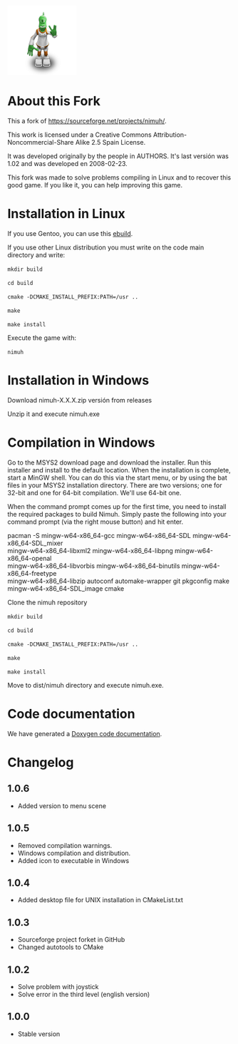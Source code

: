 ![Nimuh](https://github.com/Turulomio/nimuh/blob/master/data/nimuh.png)

About this Fork
===============
This a fork of  https://sourceforge.net/projects/nimuh/.

This work is licensed under a Creative Commons Attribution-Noncommercial-Share Alike 2.5 Spain License. 

It was developed originally by the people in AUTHORS. It's last versión was 1.02 and was developed en 2008-02-23.

This fork was made to solve problems compiling in Linux and to recover this good game. If you like it, you can help improving this game.

Installation in Linux
=====================
If you use Gentoo, you can use this [ebuild](https://github.com/Turulomio/myportage/blob/master/games-puzzle/nimuh).

If you use other Linux distribution you must write on the code main directory and write:

`mkdir build`

`cd build`

`cmake -DCMAKE_INSTALL_PREFIX:PATH=/usr ..`

`make`

`make install`

Execute the game with:
 
`nimuh`

Installation in Windows
=======================

Download nimuh-X.X.X.zip versión from releases

Unzip it and execute nimuh.exe

Compilation in Windows
======================

Go to the MSYS2 download page and download the installer. Run this installer and install to the default location. 
When the installation is complete, start a MinGW shell. You can do this via the start menu, or by using the bat files in your MSYS2 installation directory. There 
are two versions; one for 32-bit and one for 64-bit compilation. We'll use 64-bit one.

When the command prompt comes up for the first time, you need to install the required packages to build Nimuh. Simply paste the following into your command prompt 
(via the right mouse button) and hit enter. 

pacman -S mingw-w64-x86_64-gcc mingw-w64-x86_64-SDL mingw-w64-x86_64-SDL_mixer \
mingw-w64-x86_64-libxml2 mingw-w64-x86_64-libpng mingw-w64-x86_64-openal \
mingw-w64-x86_64-libvorbis mingw-w64-x86_64-binutils mingw-w64-x86_64-freetype \
mingw-w64-x86_64-libzip autoconf automake-wrapper git pkgconfig make \
mingw-w64-x86_64-SDL_image cmake

Clone the nimuh repository

`mkdir build`

`cd build`

`cmake -DCMAKE_INSTALL_PREFIX:PATH=/usr ..`

`make`

`make install`

Move to dist/nimuh directory and execute nimuh.exe.

Code documentation
==================
We have generated a [Doxygen code documentation](http://turulomio.users.sourceforge.net/doxygen/nimuh/index.html).

Changelog
=========
1.0.6
-----
- Added version to menu scene

1.0.5
-----
- Removed compilation warnings.
- Windows compilation and distribution.
- Added icon to executable in Windows

1.0.4
-----
- Added desktop file for UNIX installation in CMakeList.txt

1.0.3
-----
- Sourceforge project forket in GitHub
- Changed autotools to CMake

1.0.2
-----
- Solve problem with joystick
- Solve error in the third level (english version)

1.0.0
-----
- Stable version

